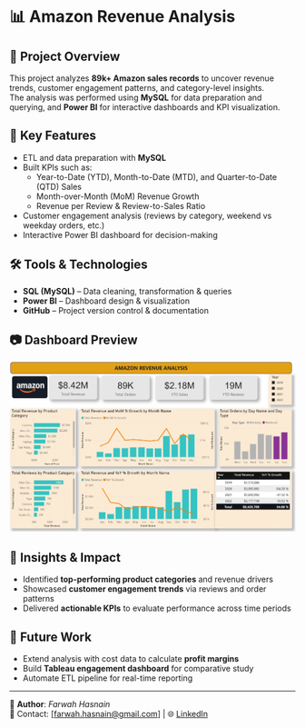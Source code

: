 
# 📊 Amazon Revenue Analysis

## 📌 Project Overview
This project analyzes **89k+ Amazon sales records** to uncover revenue trends, customer engagement patterns, and category-level insights.  
The analysis was performed using **MySQL** for data preparation and querying, and **Power BI** for interactive dashboards and KPI visualization.  

## 🔑 Key Features
- ETL and data preparation with **MySQL**
- Built KPIs such as:
  - Year-to-Date (YTD), Month-to-Date (MTD), and Quarter-to-Date (QTD) Sales
  - Month-over-Month (MoM) Revenue Growth
  - Revenue per Review & Review-to-Sales Ratio
- Customer engagement analysis (reviews by category, weekend vs weekday orders, etc.)
- Interactive Power BI dashboard for decision-making  

## 🛠️ Tools & Technologies
- **SQL (MySQL)** – Data cleaning, transformation & queries  
- **Power BI** – Dashboard design & visualization  
- **GitHub** – Project version control & documentation  

## 📷 Dashboard Preview
![Amazon Revenue Dashboard](./Amazon_PowerBI_Dashboard.JPG)  
 


## 🚀 Insights & Impact
- Identified **top-performing product categories** and revenue drivers  
- Showcased **customer engagement trends** via reviews and order patterns  
- Delivered **actionable KPIs** to evaluate performance across time periods  

## 📌 Future Work
- Extend analysis with cost data to calculate **profit margins**  
- Build **Tableau engagement dashboard** for comparative study  
- Automate ETL pipeline for real-time reporting  

---
👤 **Author**: *Farwah Hasnain*  
📧 Contact: [farwah.hasnain@gmail.com] | 🌐 [LinkedIn](https://www.linkedin.com/in/farwah-hasnain/)




